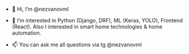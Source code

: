 - 👋 Hi, I’m @nezvanovml
- 👀 I’m interested in Python (Django, DRF), ML (Keras, YOLO), Frontend (React). Also I interested in smart home technologies & home automation.

- 📫 You can ask me all questions via tg @nezvanovml

